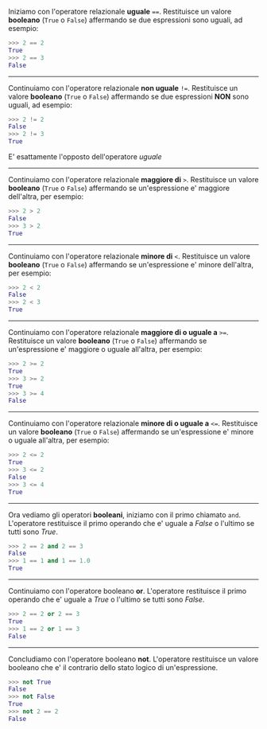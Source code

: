 Iniziamo con l'operatore relazionale **uguale** `==`.
Restituisce un valore **booleano** (`True` o `False`) affermando se due espressioni sono uguali, ad esempio:
```python
>>> 2 == 2
True
>>> 2 == 3
False
```

---

Continuiamo con l'operatore relazionale **non uguale** `!=`.
Restituisce un valore **booleano** (`True` o `False`) affermando se due espressioni **NON** sono uguali, ad esempio:
```python
>>> 2 != 2
False
>>> 2 != 3
True
```
E' esattamente l'opposto dell'operatore *uguale*

---

Continuiamo con l'operatore relazionale **maggiore di** `>`.
Restituisce un valore **booleano** (`True` o `False`) affermando se un'espressione e' maggiore dell'altra, per esempio:
```python
>>> 2 > 2
False
>>> 3 > 2
True
```

---

Continuiamo con l'operatore relazionale **minore di** `<`.
Restituisce un valore **booleano** (`True` o `False`) affermando se un'espressione e' minore dell'altra, per esempio:
```python
>>> 2 < 2
False
>>> 2 < 3
True
```

---

Continuiamo con l'operatore relazionale **maggiore di o uguale a** `>=`.
Restituisce un valore **booleano** (`True` o `False`) affermando se un'espressione e' maggiore o uguale all'altra, per esempio:
```python
>>> 2 >= 2
True
>>> 3 >= 2
True
>>> 3 >= 4
False
```

---

Continuiamo con l'operatore relazionale **minore di o uguale a** `<=`.
Restituisce un valore **booleano** (`True` o `False`) affermando se un'espressione e' minore o uguale all'altra, per esempio:
```python
>>> 2 <= 2
True
>>> 3 <= 2
False
>>> 3 <= 4
True
```

---

Ora vediamo gli operatori **booleani**, iniziamo con il primo chiamato `and`.
L'operatore restituisce il primo operando che e' uguale a *False* o l'ultimo se tutti sono *True*.
```python
>>> 2 == 2 and 2 == 3
False
>>> 1 == 1 and 1 == 1.0
True
```

---

Continuiamo con l'operatore booleano **or**.
L'operatore restituisce il primo operando che e' uguale a *True* o l'ultimo se tutti sono *False*.
```python
>>> 2 == 2 or 2 == 3
True
>>> 1 == 2 or 1 == 3
False
```

---

Concludiamo con l'operatore booleano **not**.
L'operatore restituisce un valore booleano che e' il contrario dello stato logico di un'espressione.
```python
>>> not True
False
>>> not False
True
>>> not 2 == 2
False
```
